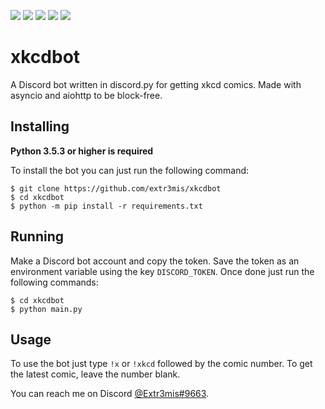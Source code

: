 <img src='https://img.shields.io/badge/Python-3-blue'> <img src='https://img.shields.io/badge/license-MIT-green'> <img src='https://img.shields.io/badge/async-enabled-blue'> <img src='https://img.shields.io/badge/dependecy-discord.py-blue'> <a href='https://discord.com/@me/418872989765992458'><img src='https://img.shields.io/badge/discord-Extr3mis%239663-blueviolet'></a>

# xkcdbot
A Discord bot written in discord.py for getting xkcd comics. Made with asyncio and aiohttp to be block-free. 
 
  Installing
----------
**Python 3.5.3 or higher is required**

To install the bot you can just run the following command:


    $ git clone https://github.com/extr3mis/xkcdbot
    $ cd xkcdbot
    $ python -m pip install -r requirements.txt
    
Running
---------
Make a Discord bot account and copy the token. Save the token as an environment variable using the key `DISCORD_TOKEN`. Once done just run the following commands:


    $ cd xkcdbot
    $ python main.py

Usage
---------
To use the bot just type `!x` or `!xkcd` followed by the comic number. To get the latest comic, leave the number blank. 

You can reach me on Discord [@Extr3mis#9663](https://discord.com/me/418872989765992458 'Reach me on Discord').


